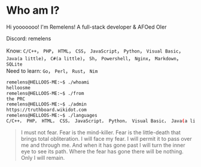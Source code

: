 # Who am I?
Hi yooooooo! I'm Remelens! A full-stack developer & AFOed OIer

Discord: remelens

Know: `C/C++`， `PHP`， `HTML`， `CSS`， `JavaScript`， `Python`， `Visual Basic`， `Java(a little)`， `C#(a little)`， `Sh`， `Powershell`， `Nginx`， `Markdown`， `SQLite`  
Need to learn: `Go`， `Perl`， `Rust`， `Nim`  

```bash
remelens@HELLOOS-ME:~$ ./whoami
helloosme
remelens@HELLOOS-ME:~$ ./from
the PRC
remelens@HELLOOS-ME:~$ ./admin
https://truthboard.wikidot.com
remelens@HELLOOS-ME:~$ ./languages
C/C++， PHP， HTML， CSS， JavaScript， Python， Visual Basic， Java(a little)， C#(a little)， Sh， Powershell， Nginx， Markdown， SQL
```

> I must not fear. Fear is the mind-killer. Fear is the little-death that brings total obliteration. I will face my fear. I will permit it to pass over me and through me. And when it has gone past I will turn the inner eye to see its path. Where the fear has gone there will be nothing. Only I will remain.
